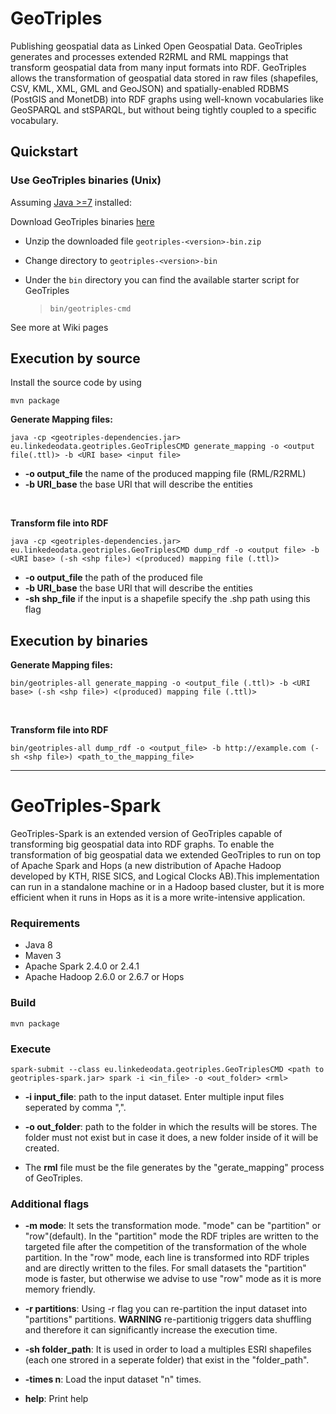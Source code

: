 # GeoTriples
Publishing geospatial data as Linked Open Geospatial Data. GeoTriples generates and processes extended R2RML and RML 
mappings that transform geospatial data from many input formats into RDF. GeoTriples allows the transformation of 
geospatial data stored in raw files (shapefiles, CSV, KML, XML, GML and GeoJSON) and spatially-enabled RDBMS 
(PostGIS and MonetDB) into RDF graphs using well-known vocabularies like GeoSPARQL and stSPARQL, but without being tightly
 coupled to a specific vocabulary. 

## Quickstart ##
### Use GeoTriples binaries (Unix) ###
Assuming [Java >=7](https://www.java.com/en/download/) installed:

Download GeoTriples binaries [here](http://geotriples.di.uoa.gr/downloads/geotriples-1.1.6-bin.zip)
*	Unzip the downloaded file `geotriples-<version>-bin.zip`
*	Change directory to `geotriples-<version>-bin`
*	Under the `bin` directory you can find the available starter script for GeoTriples

	> `bin/geotriples-cmd`
	
See more at Wiki pages

## Execution by source

Install the source code by using
    
    mvn package 

**Generate Mapping files:**

    java -cp <geotriples-dependencies.jar> eu.linkedeodata.geotriples.GeoTriplesCMD generate_mapping -o <output file(.ttl)> -b <URI base> <input file>

* **-o output_file** the name of the produced mapping file (RML/R2RML)
* **-b URI_base** the base URI that will describe the entities

<br/>

**Transform file into RDF**

    java -cp <geotriples-dependencies.jar> eu.linkedeodata.geotriples.GeoTriplesCMD dump_rdf -o <output file> -b <URI base> (-sh <shp file>) <(produced) mapping file (.ttl)>
    
* **-o output_file** the path of the produced file
* **-b URI_base** the base URI that will describe the entities
* **-sh shp_file** if the input is a shapefile specify the .shp path using this flag 

## Execution by binaries

**Generate Mapping files:**

    bin/geotriples-all generate_mapping -o <output_file (.ttl)> -b <URI base> (-sh <shp file>) <(produced) mapping file (.ttl)>
    
<br/>

**Transform file into RDF**
    
    bin/geotriples-all dump_rdf -o <output_file> -b http://example.com (-sh <shp file>) <path_to_the_mapping_file>


---

# GeoTriples-Spark

GeoTriples-Spark is an extended version of GeoTriples capable of transforming big geospatial data into RDF graphs.
To enable the transformation of big geospatial
data we extended GeoTriples to run on top of Apache Spark and Hops (a new distribution of Apache Hadoop developed by KTH, RISE SICS, and Logical Clocks AB).This implementation can
run in a standalone machine or in a Hadoop based cluster, but it is more efficient when it runs in Hops as it is a more write-intensive application.

### Requirements
* Java 8
* Maven 3
* Apache Spark 2.4.0 or 2.4.1
* Apache Hadoop 2.6.0 or 2.6.7 or Hops

### Build
    mvn package

### Execute
    spark-submit --class eu.linkedeodata.geotriples.GeoTriplesCMD <path to geotriples-spark.jar> spark -i <in_file> -o <out_folder> <rml>

* **-i input_file**: path to the input dataset. Enter multiple input files seperated by comma ",".

* **-o out_folder**: path to the folder in which the results will be stores. The folder must not exist but in case it does, a new folder inside of it will be created.

* The **rml** file must be the file generates by the "gerate_mapping" process of GeoTriples.

### Additional flags

* **-m mode**: It sets the transformation mode. "mode" can be "partition" or "row"(default). In the "partition" mode the RDF triples are written to the targeted file after the
competition of the transformation of the whole partition. In the "row" mode, each line is transformed into RDF triples and are directly written to the files.
For small datasets the "partition" mode is faster, but otherwise we advise to use "row" mode as it is more memory friendly.
 
* **-r partitions**: Using -r flag you can re-partition the input dataset into "partitions" partitions. 
**WARNING** re-partitionig triggers data shuffling and therefore it can significantly increase the execution time.

* **-sh folder_path**: It is used in order to load a multiples ESRI shapefiles (each one strored in a seperate folder) that exist in the "folder_path".

* **-times n**: Load the input dataset "n" times.

* **help**: Print help   